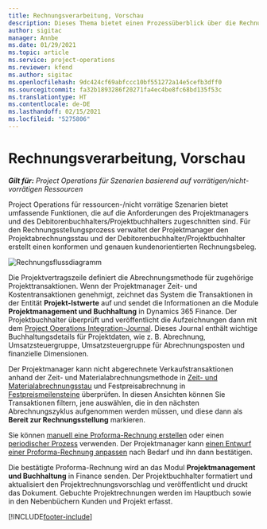 ```yaml
---
title: Rechnungsverarbeitung, Vorschau
description: Dieses Thema bietet einen Prozessüberblick über die Rechnungsstellung in Project Operations für ressourcen-/nicht vorrätige Szenarien.
author: sigitac
manager: Annbe
ms.date: 01/29/2021
ms.topic: article
ms.service: project-operations
ms.reviewer: kfend
ms.author: sigitac
ms.openlocfilehash: 9dc424cf69abfccc10bf551272a14e5cefb3dff0
ms.sourcegitcommit: fa32b1893286f20271fa4ec4be8fc68bd135f53c
ms.translationtype: HT
ms.contentlocale: de-DE
ms.lasthandoff: 02/15/2021
ms.locfileid: "5275806"
---
```

# <a name="invoicing-process-overview"></a>Rechnungsverarbeitung, Vorschau

_**Gilt für:** Project Operations für Szenarien basierend auf vorrätigen/nicht-vorrätigen Ressourcen_

Project Operations für ressourcen-/nicht vorrätige Szenarien bietet umfassende Funktionen, die auf die Anforderungen des Projektmanagers und des Debitorenbuchhalters/Projektbuchhalters zugeschnitten sind. Für den Rechnungsstellungsprozess verwaltet der Projektmanager den Projektabrechnungsstau und der Debitorenbuchhalter/Projektbuchhalter erstellt einen konformen und genauen kundenorientierten Rechnungsbeleg.

![Rechnungsflussdiagramm](./media/invoicing-flow.png)

Die Projektvertragszeile definiert die Abrechnungsmethode für zugehörige Projekttransaktionen. Wenn der Projektmanager Zeit- und Kostentransaktionen genehmigt, zeichnet das System die Transaktionen in der Entität **Projekt-Istwerte** auf und sendet die Informationen an die Module **Projektmanagement und Buchhaltung** in Dynamics 365 Finance. Der Projektbuchhalter überprüft und veröffentlicht die Aufzeichnungen dann mit dem [Project Operations Integration-Journal](../project-accounting/project-operations-integration-journal.md). Dieses Journal enthält wichtige Buchhaltungsdetails für Projektdaten, wie z. B. Abrechnung, Umsatzsteuergruppe, Umsatzsteuergruppe für Abrechnungsposten und finanzielle Dimensionen.

Der Projektmanager kann nicht abgerechnete Verkaufstransaktionen anhand der Zeit- und Materialabrechnungsmethode in [Zeit- und Materialabrechnungsstau](../proforma-invoicing/manage-billing-backlog.md#time-and-material-billing-backlog) und Festpreisabrechnung in [Festpreismeilensteine](../proforma-invoicing/manage-billing-backlog.md#fixed-price-milestones) überprüfen. In diesen Ansichten können Sie Transaktionen filtern, jene auswählen, die in den nächsten Abrechnungszyklus aufgenommen werden müssen, und diese dann als **Bereit zur Rechnungsstellung** markieren.

Sie können [manuell eine Proforma-Rechnung erstellen](../proforma-invoicing/create-manual-proforma-invoice.md) oder einen [periodischer Prozess](../proforma-invoicing/configure-automated-invoice-creation.md) verwenden. Der Projektmanager kann [einen Entwurf einer Proforma-Rechnung anpassen](../proforma-invoicing/manage-proforma-invoice.md) nach Bedarf und ihn dann bestätigen.

Die bestätigte Proforma-Rechnung wird an das Modul **Projektmanagement und Buchhaltung** in Finance senden. Der Projektbuchhalter formatiert und aktualisiert den Projektrechnungsvorschlag und veröffentlicht und druckt das Dokument. Gebuchte Projektrechnungen werden im Hauptbuch sowie in den Nebenbüchern Kunden und Projekt erfasst.


[!INCLUDE[footer-include](../includes/footer-banner.md)]